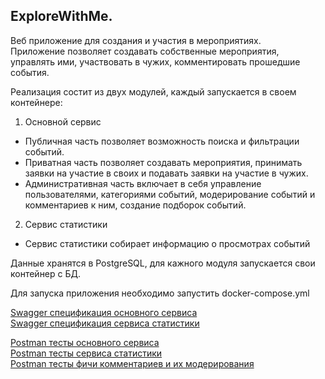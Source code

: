 ## ExploreWithMe.

Веб приложение для создания и участия в мероприятиях.  
Приложение позволяет создавать собственные мероприятия, управлять ими, участвовать в чужих, комментировать прошедшие события.  

Реализация состит из двух модулей, каждый запускается в своем контейнере:
1. Основной сервис
- Публичная часть позволяет возможность поиска и фильтрации событий.
- Приватная часть позволяет создавать мероприятия, принимать заявки на участие в своих и подавать заявки на участие в чужих.
- Административная часть включает в себя управление пользователями, категориями событий, модерирование событий и комментариев к ним, создание подборок событий.
2. Сервис статистики
- Сервис статистики собирает информацию о просмотрах событий

Данные хранятся в PostgreSQL, для кажного модуля запускается свои контейнер с БД.

Для запуска приложения необходимо запустить docker-compose.yml
  
[Swagger спецификация основного сервиса](https://github.com/MaxxMurygin/java-explore-with-me/blob/main/ewm-main-service-spec.json)  
[Swagger спецификация сервиса статистики](https://github.com/MaxxMurygin/java-explore-with-me/blob/main/ewm-stats-service-spec.json)

[Postman тесты основного сервиса](https://github.com/MaxxMurygin/java-explore-with-me/blob/main/postman/ewm-main-service.json)  
[Postman тесты сервиса статистики](https://github.com/MaxxMurygin/java-explore-with-me/blob/main/postman/ewm-stat-service.json)  
[Postman тесты фичи комментариев и их модерирования](https://github.com/MaxxMurygin/java-explore-with-me/blob/main/postman/feature.json)  
